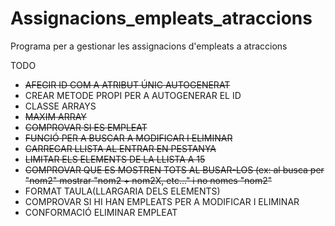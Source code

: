 # Assignacions_empleats_atraccions
Programa per a gestionar les assignacions d'empleats a atraccions

TODO
- ~~AFEGIR ID COM A ATRIBUT ÚNIC AUTOGENERAT~~
- CREAR METODE PROPI PER A AUTOGENERAR EL ID
- CLASSE ARRAYS
- ~~MAXIM ARRAY~~
- ~~COMPROVAR SI ES EMPLEAT~~
- ~~FUNCIÓ PER A BUSCAR A MODIFICAR I ELIMINAR~~
- ~~CARREGAR LLISTA AL ENTRAR EN PESTANYA~~
- ~~LIMITAR ELS ELEMENTS DE LA LLISTA A 15~~
- ~~COMPROVAR QUE ES MOSTREN TOTS AL BUSAR-LOS (ex: al busca per "nom2" mostrar "nom2 + nom2X, etc..." i no nomes "nom2"~~
- FORMAT TAULA(LLARGARIA DELS ELEMENTS)
- COMPROVAR SI HI HAN EMPLEATS PER A MODIFICAR I ELIMINAR
- CONFORMACIÓ ELIMINAR EMPLEAT
